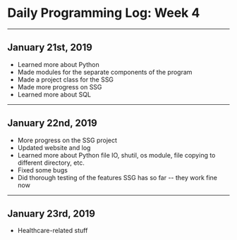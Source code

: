 # Daily Programming Log: Week 4

---

## January 21st, 2019

* Learned more about Python
* Made modules for the separate components of the program
* Made a project class for the SSG
* Made more progress on SSG
* Learned more about SQL

---

## January 22nd, 2019

* More progress on the SSG project
* Updated website and log
* Learned more about Python file IO, shutil, os module, file copying to different directory, etc.
* Fixed some bugs
* Did thorough testing of the features SSG has so far -- they work fine now

---

## January 23rd, 2019

* Healthcare-related stuff
